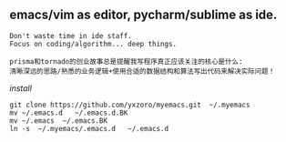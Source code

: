 ## emacs/vim as editor, pycharm/sublime as ide.

    Don't waste time in ide staff. 
    Focus on coding/algorithm... deep things.

    prisma和tornado的创业故事总是提醒我写程序真正应该关注的核心是什么:
    清晰深远的思路/熟悉的业务逻辑+使用合适的数据结构和算法写出代码来解决实际问题！

*install*

    git clone https://github.com/yxzoro/myemacs.git  ~/.myemacs
    mv ~/.emacs.d   ~/.emacs.d.BK
    mv ~/.emacs  ~/.emacs.BK
    ln -s  ~/.myemacs/.emacs.d   ~/.emacs.d 


